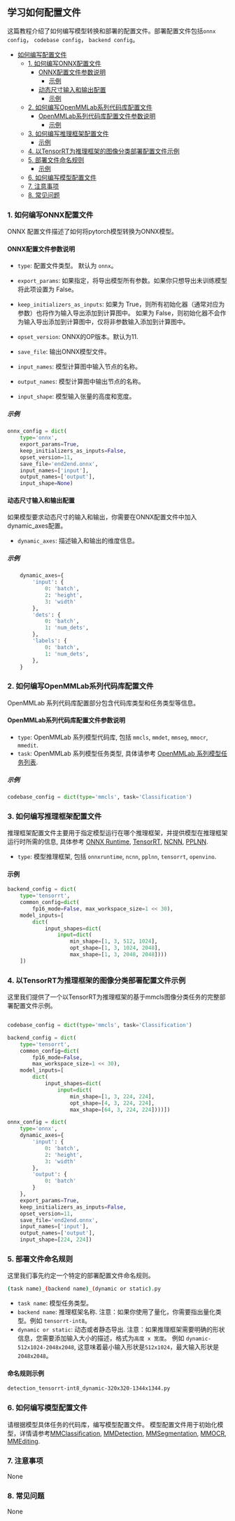 ## 学习如何配置文件

<!-- This tutorial describes how to write a config for model conversion and deployment. A deployment config includes `onnx config`, `codebase config`, `backend config`. -->
这篇教程介绍了如何编写模型转换和部署的配置文件。部署配置文件包括`onnx config`， `codebase config`， `backend config`。

<!-- TOC -->

- [如何编写配置文件](#如何编写配置文件)
  - [1. 如何编写ONNX配置文件](#1.如何编写ONNX配置文件)
    - [ONNX配置文件参数说明](#ONNX配置文件参数说明)
      - [示例](#示例)
    - [动态尺寸输入和输出配置](#动态尺寸输入和输出配置)
      - [示例](#示例-1)
  - [2. 如何编写OpenMMLab系列代码库配置文件](#如何编写OpenMMLab系列代码库配置文件)
    - [OpenMMLab系列代码库配置文件参数说明](#OpenMMLab系列代码库配置文件参数说明)
      - [示例](#示例-2)
  - [3. 如何编写推理框架配置文件](#如何编写推理框架配置文件)
    - [示例](#示例-3)
  - [4. 以TensorRT为推理框架的图像分类部署配置文件示例](#以TensorRT为推理框架的图像分类部署配置文件示例)
  - [5. 部署文件命名规则](#部署文件命名规则)
    - [示例](#示例-4)
  - [6. 如何编写模型配置文件](#如何编写模型配置文件)
  - [7. 注意事项](#注意事项)
  - [8. 常见问题](#常见问题)

<!-- TOC -->

### 1. 如何编写ONNX配置文件

ONNX 配置文件描述了如何将pytorch模型转换为ONNX模型。

#### ONNX配置文件参数说明

- `type`: 配置文件类型。 默认为 `onnx`。
- `export_params`: 如果指定，将导出模型所有参数。如果你只想导出未训练模型将此项设置为 False。
- `keep_initializers_as_inputs`: 
如果为 True，则所有初始化器（通常对应为参数）也将作为输入导出添加到计算图中。 如果为 False，则初始化器不会作为输入导出添加到计算图中，仅将非参数输入添加到计算图中。

- `opset_version`: ONNX的OP版本。默认为11.
- `save_file`: 输出ONNX模型文件。
- `input_names`: 模型计算图中输入节点的名称。
- `output_names`: 模型计算图中输出节点的名称。
- `input_shape`: 模型输入张量的高度和宽度。

##### 示例

```python
onnx_config = dict(
    type='onnx',
    export_params=True,
    keep_initializers_as_inputs=False,
    opset_version=11,
    save_file='end2end.onnx',
    input_names=['input'],
    output_names=['output'],
    input_shape=None)
```

#### 动态尺寸输入和输出配置

如果模型要求动态尺寸的输入和输出，你需要在ONNX配置文件中加入dynamic_axes配置。

- `dynamic_axes`: 描述输入和输出的维度信息。

##### 示例

```python
    dynamic_axes={
        'input': {
            0: 'batch',
            2: 'height',
            3: 'width'
        },
        'dets': {
            0: 'batch',
            1: 'num_dets',
        },
        'labels': {
            0: 'batch',
            1: 'num_dets',
        },
    }
```

### 2. 如何编写OpenMMLab系列代码库配置文件

OpenMMLab 系列代码库配置部分包含代码库类型和任务类型等信息。

#### OpenMMLab系列代码库配置文件参数说明

- `type`: OpenMMLab 系列模型代码库, 包括 `mmcls`, `mmdet`, `mmseg`, `mmocr`, `mmedit`.
- `task`: OpenMMLab 系列模型任务类型, 具体请参考 [OpenMMLab 系列模型任务列表](#list-of-tasks-in-all-codebases).

##### 示例

```python
codebase_config = dict(type='mmcls', task='Classification')
```

### 3. 如何编写推理框架配置文件

推理框架配置文件主要用于指定模型运行在哪个推理框架，并提供模型在推理框架运行时所需的信息, 具体参考 [ONNX Runtime](../backends/onnxruntime.md), [TensorRT](../backends/tensorrt.md), [NCNN](../backends/ncnn.md), [PPLNN](../backends/pplnn.md).

- `type`: 模型推理框架, 包括 `onnxruntime`, `ncnn`, `pplnn`, `tensorrt`, `openvino`.

#### 示例

```python
backend_config = dict(
    type='tensorrt',
    common_config=dict(
        fp16_mode=False, max_workspace_size=1 << 30),
    model_inputs=[
        dict(
            input_shapes=dict(
                input=dict(
                    min_shape=[1, 3, 512, 1024],
                    opt_shape=[1, 3, 1024, 2048],
                    max_shape=[1, 3, 2048, 2048])))
    ])
```

### 4. 以TensorRT为推理框架的图像分类部署配置文件示例

这里我们提供了一个以TensorRT为推理框架的基于mmcls图像分类任务的完整部署配置文件示例。

```python

codebase_config = dict(type='mmcls', task='Classification')

backend_config = dict(
    type='tensorrt',
    common_config=dict(
        fp16_mode=False,
        max_workspace_size=1 << 30),
    model_inputs=[
        dict(
            input_shapes=dict(
                input=dict(
                    min_shape=[1, 3, 224, 224],
                    opt_shape=[4, 3, 224, 224],
                    max_shape=[64, 3, 224, 224])))])

onnx_config = dict(
    type='onnx',
    dynamic_axes={
        'input': {
            0: 'batch',
            2: 'height',
            3: 'width'
        },
        'output': {
            0: 'batch'
        }
    },
    export_params=True,
    keep_initializers_as_inputs=False,
    opset_version=11,
    save_file='end2end.onnx',
    input_names=['input'],
    output_names=['output'],
    input_shape=[224, 224])
```

### 5. 部署文件命名规则

这里我们事先约定一个特定的部署配置文件命名规则。


```bash
(task name)_(backend name)_(dynamic or static).py
```

- `task name`: 模型任务类型。
- `backend name`: 推理框架名称. 注意：如果你使用了量化，你需要指出量化类型。例如  `tensorrt-int8`。
- `dynamic or static`: 动态或者静态导出. 注意：如果推理框架需要明确的形状信息，您需要添加输入大小的描述，格式为`高度 x 宽度`。 例如 `dynamic-512x1024-2048x2048`, 这意味着最小输入形状是`512x1024`，最大输入形状是`2048x2048`。

#### 命名规则示例

```bash
detection_tensorrt-int8_dynamic-320x320-1344x1344.py
```

### 6. 如何编写模型配置文件

请根据模型具体任务的代码库，编写模型配置文件。 模型配置文件用于初始化模型，详情请参考[MMClassification](https://github.com/open-mmlab/mmclassification/blob/master/docs/zh_CN/tutorials/config.md), [MMDetection](https://github.com/open-mmlab/mmdetection/blob/master/docs/zh_cn/tutorials/config.md), [MMSegmentation](https://github.com/open-mmlab/mmsegmentation/blob/master/docs/zh_cn/tutorials/config.md), [MMOCR](https://github.com/open-mmlab/mmocr/blob/main/docs/en/tutorials/config.md), [MMEditing](https://github.com/open-mmlab/mmediting/blob/master/docs/zh_cn/config.md).

### 7. 注意事项

None

### 8. 常见问题

None
